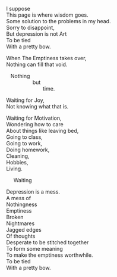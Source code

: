 I suppose  
This page is where wisdom goes.  
Some solution to the problems in my head.  
Sorry to disappoint,  
But depression is not Art  
To be tied  
With a pretty bow.

When The Emptiness takes over,  
Nothing can fill that void.  

&nbsp;&nbsp;&nbsp;Nothing  
&nbsp;&nbsp;&nbsp;&nbsp;&nbsp;&nbsp;&nbsp;&nbsp;&nbsp;&nbsp;&nbsp;&nbsp;&nbsp;&nbsp;&nbsp;&nbsp;&nbsp;&nbsp;but  
&nbsp;&nbsp;&nbsp;&nbsp;&nbsp;&nbsp;&nbsp;&nbsp;&nbsp;&nbsp;&nbsp;&nbsp;&nbsp;&nbsp;&nbsp;&nbsp;&nbsp;&nbsp;&nbsp;&nbsp;&nbsp;&nbsp;&nbsp;&nbsp;&nbsp;time.



Waiting for Joy,  
Not knowing what that is.

Waiting for Motivation,  
Wondering how to care  
About things like leaving bed,  
Going to class,  
Going to work,  
Doing homework,  
Cleaning,  
Hobbies,  
Living.


&nbsp;&nbsp;&nbsp;&nbsp;&nbsp;Waiting



Depression is a mess.  
A mess of  
Nothingness  
Emptiness  
Broken  
Nightmares  
Jagged edges  
Of thoughts  
Desperate to be stitched together  
To form some meaning  
To make the emptiness worthwhile.  
To be tied  
With a pretty bow.
